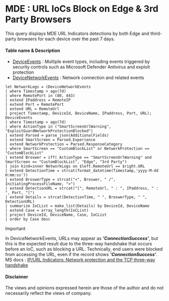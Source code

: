 # MDE : URL IoCs Block on Edge & 3rd Party Browsers
This query displays MDE URL Indicators detections by both Edge and third-party browsers for each device over the past 7 days.

#### Table name & Description
- [DeviceEvents](https://learn.microsoft.com/en-us/microsoft-365/security/defender/advanced-hunting-deviceevents-table?view=o365-worldwide) :	Multiple event types, including events triggered by security controls such as Microsoft Defender Antivirus and exploit protection
- [DeviceNetworkEvents](https://learn.microsoft.com/en-us/microsoft-365/security/defender/advanced-hunting-devicenetworkevents-table?view=o365-worldwide) : 	Network connection and related events

```kusto
let NetworkLogs = (DeviceNetworkEvents
| where Timestamp > ago(7d)
| where RemotePort in (80, 443)
| extend IPaddress = RemoteIP
| extend Port = RemotePort
| extend URL = RemoteUrl
| project Timestamp, DeviceId, DeviceName, IPaddress, Port, URL);
DeviceEvents
| where Timestamp > ago(7d)
| where ActionType in ("SmartScreenUrlWarning", "ExploitGuardNetworkProtectionBlocked")
| extend Parsed = parse_json(AdditionalFields)
| extend SmartScreen = Parsed.Experience
| extend NetworkProtection = Parsed.ResponseCategory
| where SmartScreen == "CustomBlockList" or NetworkProtection == "CustomBlockList"
| extend Broswer = iff( ActionType == "SmartScreenUrlWarning" and SmartScreen == "CustomBlockList", "Edge", "3rd Party")
| join kind=inner NetworkLogs on $left.RemoteUrl == $right.URL
| extend DetectionTime = strcat(format_datetime(Timestamp,'yyyy-M-dd H:mm:ss'))
| extend BroswerType = strcat("<", Broswer, " /", InitiatingProcessFileName, ">")
| extend DetectionURL = strcat("[", RemoteUrl, " : ", IPaddress, " : ", Port, "]")
| extend Details = strcat(DetectionTime, " ", BroswerType, " ", DetectionURL)
| summarize IoCList = make_list(Details) by DeviceId, DeviceName
| extend Case = array_length(IoCList)
| project DeviceId, DeviceName, Case, IoCList
| order by Case desc 
```
> [!Important]
> In DeviceNetworkEvents, URLs may appear as ***'ConnectionSuccess'***, but this is the expected result due to the three-way handshake that occurs before an IoC, such as blocking a URL.
> Technically, end users were blocked from accessing the URL, even if the record shows ***'ConnectionSuccess'***.
> MS docs : [IP/URL Indicators: Network protection and the TCP three-way handshake](https://learn.microsoft.com/en-us/microsoft-365/security/defender-endpoint/manage-indicators?view=o365-worldwide#ipurl-indicators-network-protection-and-the-tcp-three-way-handshake)

#### <Result> 

#### Disclaimer
The views and opinions expressed herein are those of the author and do not necessarily reflect the views of company.
